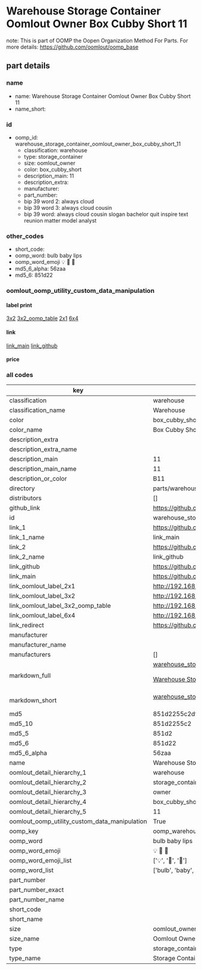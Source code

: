 # Warehouse Storage Container Oomlout Owner Box Cubby Short 11  

note: This is part of OOMP the Oopen Organization Method For Parts. For more details: https://github.com/oomlout/oomp_base

##  part details
  







### name
* name: Warehouse Storage Container Oomlout Owner Box Cubby Short 11
* name_short: 
### id
* oomp_id: warehouse_storage_container_oomlout_owner_box_cubby_short_11
  * classification: warehouse
  * type: storage_container
  * size: oomlout_owner
  * color: box_cubby_short
  * description_main: 11
  * description_extra: 
  * manufacturer: 
  * part_number: 
  * bip 39 word 2: always cloud
  * bip 39 word 3: always cloud cousin
  * bip 39 word: always cloud cousin slogan bachelor quit inspire text reunion matter model analyst

### other_codes
* short_code: 
* oomp_word: bulb baby lips
* oomp_word_emoji :bulb: :baby: :lips:
* md5_6_alpha: 56zaa
* md5_6: 851d22






### oomlout_oomp_utility_custom_data_manipulation
#### label print
[3x2](http://192.168.1.245:1112/?label=oomp%2056zaa)
[3x2_oomp_table](http://192.168.1.108:1112/?label=oomp%2056zaa)
[2x1](http://192.168.1.242:1112/?label=oomp%2056zaa)
[6x4](http://192.168.1.55:1112/?label=oomp%2056zaa)    

#### link

[link_main](https://github.com/oomlout/oomlout_oomp_version_1_messy/tree/main/parts/warehouse_storage_container_oomlout_owner_box_cubby_short_11) [link_github](https://github.com/oomlout/oomlout_oomp_version_1_messy/tree/main/parts/warehouse_storage_container_oomlout_owner_box_cubby_short_11)                             

#### price







### all codes 
| key | value |  
| --- | --- |  
| classification | warehouse |  
| classification_name | Warehouse |  
| color | box_cubby_short |  
| color_name | Box Cubby Short |  
| description_extra |  |  
| description_extra_name |  |  
| description_main | 11 |  
| description_main_name | 11 |  
| description_or_color | B11 |  
| directory | parts/warehouse_storage_container_oomlout_owner_box_cubby_short_11 |  
| distributors | [] |  
| github_link | https://github.com/oomlout/oomlout_oomp_part_src/tree/main/parts/warehouse_storage_container_oomlout_owner_box_cubby_short_11 |  
| id | warehouse_storage_container_oomlout_owner_box_cubby_short_11 |  
| link_1 | https://github.com/oomlout/oomlout_oomp_version_1_messy/tree/main/parts/warehouse_storage_container_oomlout_owner_box_cubby_short_11 |  
| link_1_name | link_main |  
| link_2 | https://github.com/oomlout/oomlout_oomp_version_1_messy/tree/main/parts/warehouse_storage_container_oomlout_owner_box_cubby_short_11 |  
| link_2_name | link_github |  
| link_github | https://github.com/oomlout/oomlout_oomp_version_1_messy/tree/main/parts/warehouse_storage_container_oomlout_owner_box_cubby_short_11 |  
| link_main | https://github.com/oomlout/oomlout_oomp_version_1_messy/tree/main/parts/warehouse_storage_container_oomlout_owner_box_cubby_short_11 |  
| link_oomlout_label_2x1 | http://192.168.1.242:1112/?label=oomp%2056zaa |  
| link_oomlout_label_3x2 | http://192.168.1.245:1112/?label=oomp%2056zaa |  
| link_oomlout_label_3x2_oomp_table | http://192.168.1.108:1112/?label=oomp%2056zaa |  
| link_oomlout_label_6x4 | http://192.168.1.55:1112/?label=oomp%2056zaa |  
| link_redirect | https://github.com/oomlout/oomlout_oomp_version_1_messy/tree/main/parts/warehouse_storage_container_oomlout_owner_box_cubby_short_11 |  
| manufacturer |  |  
| manufacturer_name |  |  
| manufacturers | [] |  
| markdown_full | [warehouse_storage_container_oomlout_owner_box_cubby_short_11](none)<br>[](none)<br>[Warehouse Storage Container Oomlout Owner Box Cubby Short 11](none)<br><br> |  
| markdown_short | [warehouse_storage_container_oomlout_owner_box_cubby_short_11](none)<br><br> |  
| md5 | 851d2255c2dfaeaabf089cbe62caf83c |  
| md5_10 | 851d2255c2 |  
| md5_5 | 851d2 |  
| md5_6 | 851d22 |  
| md5_6_alpha | 56zaa |  
| name | Warehouse Storage Container Oomlout Owner Box Cubby Short 11 |  
| oomlout_detail_hierarchy_1 | warehouse |  
| oomlout_detail_hierarchy_2 | storage_container |  
| oomlout_detail_hierarchy_3 | owner |  
| oomlout_detail_hierarchy_4 | box_cubby_short |  
| oomlout_detail_hierarchy_5 | 11 |  
| oomlout_oomp_utility_custom_data_manipulation | True |  
| oomp_key | oomp_warehouse_storage_container_oomlout_owner_box_cubby_short_11 |  
| oomp_word | bulb baby lips |  
| oomp_word_emoji | :bulb: :baby: :lips: |  
| oomp_word_emoji_list | [':bulb:', ':baby:', ':lips:'] |  
| oomp_word_list | ['bulb', 'baby', 'lips'] |  
| part_number |  |  
| part_number_exact |  |  
| part_number_name |  |  
| short_code |  |  
| short_name |  |  
| size | oomlout_owner |  
| size_name | Oomlout Owner |  
| type | storage_container |  
| type_name | Storage Container |  

